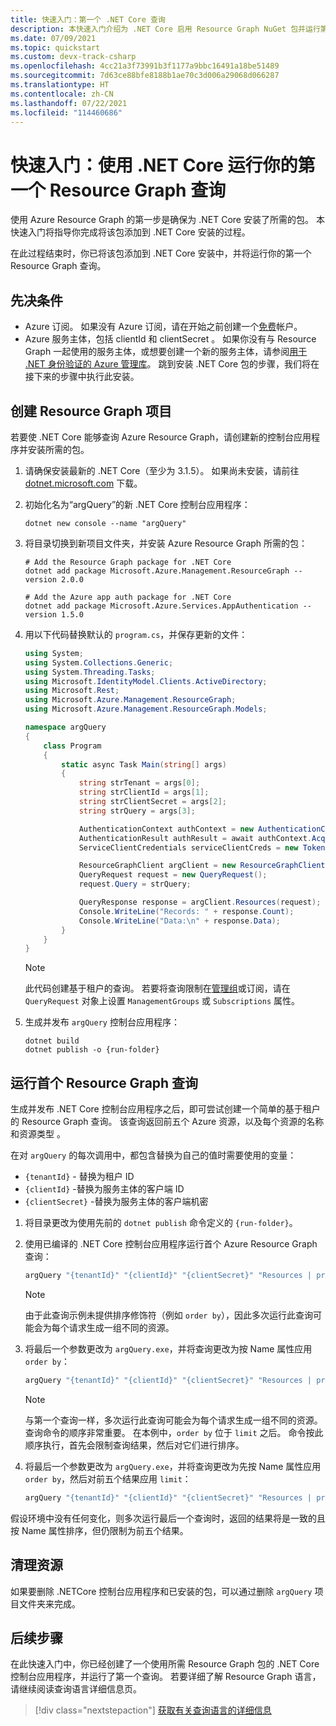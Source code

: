 ```yaml
---
title: 快速入门：第一个 .NET Core 查询
description: 本快速入门介绍为 .NET Core 启用 Resource Graph NuGet 包并运行第一个查询的步骤。
ms.date: 07/09/2021
ms.topic: quickstart
ms.custom: devx-track-csharp
ms.openlocfilehash: 4cc21a3f73991b3f1177a9bbc16491a18be51489
ms.sourcegitcommit: 7d63ce88bfe8188b1ae70c3d006a29068d066287
ms.translationtype: HT
ms.contentlocale: zh-CN
ms.lasthandoff: 07/22/2021
ms.locfileid: "114460686"
---
```

# <a name="quickstart-run-your-first-resource-graph-query-using-net-core"></a>快速入门：使用 .NET Core 运行你的第一个 Resource Graph 查询

使用 Azure Resource Graph 的第一步是确保为 .NET Core 安装了所需的包。 本快速入门将指导你完成将该包添加到 .NET Core 安装的过程。

在此过程结束时，你已将该包添加到 .NET Core 安装中，并将运行你的第一个 Resource Graph 查询。

## <a name="prerequisites"></a>先决条件

- Azure 订阅。 如果没有 Azure 订阅，请在开始之前创建一个[免费](https://azure.microsoft.com/free/)帐户。
- Azure 服务主体，包括 clientId 和 clientSecret 。 如果你没有与 Resource Graph 一起使用的服务主体，或想要创建一个新的服务主体，请参阅[用于 .NET 身份验证的 Azure 管理库](/dotnet/azure/sdk/authentication#mgmt-auth)。
  跳到安装 .NET Core 包的步骤，我们将在接下来的步骤中执行此安装。

## <a name="create-the-resource-graph-project"></a>创建 Resource Graph 项目

若要使 .NET Core 能够查询 Azure Resource Graph，请创建新的控制台应用程序并安装所需的包。

1. 请确保安装最新的 .NET Core（至少为 3.1.5）。 如果尚未安装，请前往 [dotnet.microsoft.com](https://dotnet.microsoft.com/download/dotnet-core) 下载。

1. 初始化名为“argQuery”的新 .NET Core 控制台应用程序：

   ```dotnetcli
   dotnet new console --name "argQuery"
   ```

1. 将目录切换到新项目文件夹，并安装 Azure Resource Graph 所需的包：

   ```dotnetcli
   # Add the Resource Graph package for .NET Core
   dotnet add package Microsoft.Azure.Management.ResourceGraph --version 2.0.0

   # Add the Azure app auth package for .NET Core
   dotnet add package Microsoft.Azure.Services.AppAuthentication --version 1.5.0
   ```

1. 用以下代码替换默认的 `program.cs`，并保存更新的文件：

   ```csharp
   using System;
   using System.Collections.Generic;
   using System.Threading.Tasks;
   using Microsoft.IdentityModel.Clients.ActiveDirectory;
   using Microsoft.Rest;
   using Microsoft.Azure.Management.ResourceGraph;
   using Microsoft.Azure.Management.ResourceGraph.Models;

   namespace argQuery
   {
       class Program
       {
           static async Task Main(string[] args)
           {
               string strTenant = args[0];
               string strClientId = args[1];
               string strClientSecret = args[2];
               string strQuery = args[3];

               AuthenticationContext authContext = new AuthenticationContext("https://login.microsoftonline.com/" + strTenant);
               AuthenticationResult authResult = await authContext.AcquireTokenAsync("https://management.core.windows.net", new ClientCredential(strClientId, strClientSecret));
               ServiceClientCredentials serviceClientCreds = new TokenCredentials(authResult.AccessToken);

               ResourceGraphClient argClient = new ResourceGraphClient(serviceClientCreds);
               QueryRequest request = new QueryRequest();
               request.Query = strQuery;

               QueryResponse response = argClient.Resources(request);
               Console.WriteLine("Records: " + response.Count);
               Console.WriteLine("Data:\n" + response.Data);
           }
       }
   }
   ```

   > [!NOTE]
   > 此代码创建基于租户的查询。 若要将查询限制在[管理组](../management-groups/overview.md)或订阅，请在 `QueryRequest` 对象上设置 `ManagementGroups` 或 `Subscriptions` 属性。

1. 生成并发布 `argQuery` 控制台应用程序：

   ```dotnetcli
   dotnet build
   dotnet publish -o {run-folder}
   ```

## <a name="run-your-first-resource-graph-query"></a>运行首个 Resource Graph 查询

生成并发布 .NET Core 控制台应用程序之后，即可尝试创建一个简单的基于租户的 Resource Graph 查询。 该查询返回前五个 Azure 资源，以及每个资源的名称和资源类型 。

在对 `argQuery` 的每次调用中，都包含替换为自己的值时需要使用的变量：

- `{tenantId}` - 替换为租户 ID
- `{clientId}` -替换为服务主体的客户端 ID
- `{clientSecret}` -替换为服务主体的客户端机密

1. 将目录更改为使用先前的 `dotnet publish` 命令定义的 `{run-folder}`。

1. 使用已编译的 .NET Core 控制台应用程序运行首个 Azure Resource Graph 查询：

   ```bash
   argQuery "{tenantId}" "{clientId}" "{clientSecret}" "Resources | project name, type | limit 5"
   ```

   > [!NOTE]
   > 由于此查询示例未提供排序修饰符（例如 `order by`），因此多次运行此查询可能会为每个请求生成一组不同的资源。

1. 将最后一个参数更改为 `argQuery.exe`，并将查询更改为按 Name 属性应用 `order by`：

   ```bash
   argQuery "{tenantId}" "{clientId}" "{clientSecret}" "Resources | project name, type | limit 5 | order by name asc"
   ```

   > [!NOTE]
   > 与第一个查询一样，多次运行此查询可能会为每个请求生成一组不同的资源。 查询命令的顺序非常重要。 在本例中，`order by` 位于 `limit` 之后。 命令按此顺序执行，首先会限制查询结果，然后对它们进行排序。

1. 将最后一个参数更改为 `argQuery.exe`，并将查询更改为先按 Name 属性应用 `order by`，然后对前五个结果应用 `limit`：

   ```bash
   argQuery "{tenantId}" "{clientId}" "{clientSecret}" "Resources | project name, type | order by name asc | limit 5"
   ```

假设环境中没有任何变化，则多次运行最后一个查询时，返回的结果将是一致的且按 Name 属性排序，但仍限制为前五个结果。

## <a name="clean-up-resources"></a>清理资源

如果要删除 .NETCore 控制台应用程序和已安装的包，可以通过删除 `argQuery` 项目文件夹来完成。

## <a name="next-steps"></a>后续步骤

在此快速入门中，你已经创建了一个使用所需 Resource Graph 包的 .NET Core 控制台应用程序，并运行了第一个查询。 若要详细了解 Resource Graph 语言，请继续阅读查询语言详细信息页。

> [!div class="nextstepaction"]
> [获取有关查询语言的详细信息](./concepts/query-language.md)
